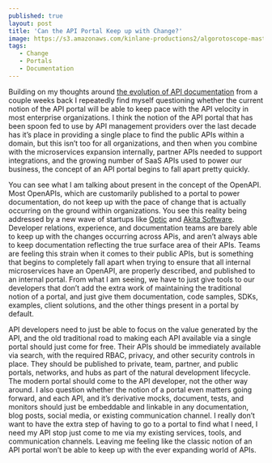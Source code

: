```yaml
---
published: true
layout: post
title: 'Can the API Portal Keep up with Change?'
image: https://s3.amazonaws.com/kinlane-productions2/algorotoscope-master/bf-skinner-hallway-mirrors-hotel.jpg
tags:
   - Change
   - Portals
   - Documentation
---
```

Building on my thoughts around [the evolution of API documentation](https://apievangelist.com/2021/09/20/the-evolution-of-api-documentation/) from a couple weeks back I repeatedly find myself questioning whether the current notion of the API portal will be able to keep pace with the API velocity in most enterprise organizations. I think the notion of the API portal that has been spoon fed to use by API management providers over the last decade has it’s place in providing a single place to find the public APIs within a domain, but this isn’t too for all organizations, and then when you combine with the microservices expansion internally, partner APIs needed to support integrations, and the growing number of SaaS APIs used to power our business, the concept of an API portal begins to fall apart pretty quickly.

You can see what I am talking about present in the concept of the OpenAPI. Most OpenAPIs, which are customarily published to a portal to power documentation, do not keep up with the pace of change that is actually occurring on the ground within organizations. You see this reality being addressed by a new wave of startups like [Optic](https://useoptic.com/) and [Akita Software](https://www.akitasoftware.com/). Developer relations, experience, and documentation teams are barely able to keep up with the changes occurring across APis, and aren’t always able to keep documentation reflecting the true surface area of their APIs. Teams are feeling this strain when it comes to their public APIs, but is something that begins to completely fall apart when trying to ensure that all internal microservices have an OpenAPI, are properly described, and published to an internal portal. From what I am seeing, we have to just give tools to our developers that don’t add the extra work of maintaining the traditional notion of a portal, and just give them documentation, code samples, SDKs, examples, client solutions, and the other things present in a portal by default.

API developers need to just be able to focus on the value generated by the API, and the old traditional road to making each API available via a single portal should just come for free. Their APIs should be immediately available via search, with the required RBAC, privacy, and other security controls in place. They should be published to private, team, partner, and public portals, networks, and hubs as part of the natural development lifecycle. The modern portal should come to the API developer, not the other way around. I also question whether the notion of a portal even matters going forward, and each API, and it’s derivative mocks, document, tests, and monitors should just be embeddable and linkable in any documentation, blog posts, social media, or existing communication channel. I really don’t want to have the extra step of having to go to a portal to find what I need, I need my API stop just come to me via my existing services, tools, and communication channels. Leaving me feeling like the classic notion of an API portal won’t be able to keep up with the ever expanding world of APIs.